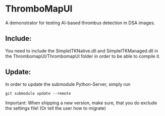 # ThromboMapUI

A demonstrator for testing AI-based thrombus detection in DSA images.

## Include:
You need to include the SimpleITKNative.dll and SimpleITKManaged.dll in the ThrombomapUI/ThrombomapUI folder in order to be able to compile it.

## Update:
In order to update the submodule Python-Server, simply run
```
git submodule update --remote
```

Important:
When shipping a new version, make sure, that you do exclude the settings file! (Or tell the user how to migrate)

